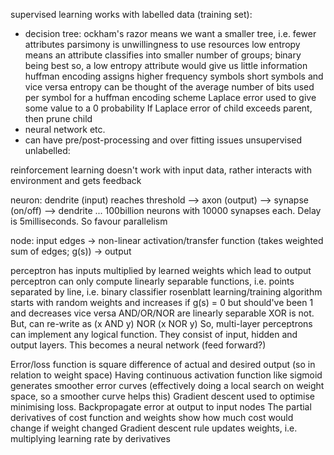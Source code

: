 <!-- SPDX-License-Identifier: zlib-acknowledgement -->
supervised learning works with labelled data (training set):
- decision tree:
  ockham's razor means we want a smaller tree, i.e. fewer attributes
  parsimony is unwillingness to use resources
  low entropy means an attribute classifies into smaller number of groups; binary being best
  so, a low entropy attribute would give us little information
  huffman encoding assigns higher frequency symbols short symbols and vice versa
  entropy can be thought of the average number of bits used per symbol for a huffman encoding scheme
  Laplace error used to give some value to a 0 probability
  If Laplace error of child exceeds parent, then prune child
- neural network etc.
- can have pre/post-processing and over fitting issues
unsupervised unlabelled:

reinforcement learning doesn't work with input data, rather interacts with environment and gets feedback

neuron:
dendrite (input) reaches threshold --> axon (output) --> synapse (on/off) --> dendrite ...
100billion neurons with 10000 synapses each. Delay is 5milliseconds. So favour parallelism

node:
input edges -> non-linear activation/transfer function (takes weighted sum of edges; g(s)) -> output

perceptron has inputs multiplied by learned weights which lead to output
perceptron can only compute linearly separable functions, i.e. points separated by line, i.e. binary classifier
rosenblatt learning/training algorithm starts with random weights and increases if g(s) = 0 but should've been 1 and decreases vice versa
AND/OR/NOR are linearly separable
XOR is not. But, can re-write as (x AND y) NOR (x NOR y)
So, multi-layer perceptrons can implement any logical function.
They consist of input, hidden and output layers.
This becomes a neural network (feed forward?)

Error/loss function is square difference of actual and desired output (so in relation to weight space)
Having continuous activation function like sigmoid generates smoother error curves
(effectively doing a local search on weight space, so a smoother curve helps this)
Gradient descent used to optimise minimising loss. Backpropagate error at output to input nodes
The partial derivatives of cost function and weights show how much cost would change if weight changed
Gradient descent rule updates weights, i.e. multiplying learning rate by derivatives

